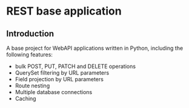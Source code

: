 # REST base application

## Introduction
A base project for WebAPI applications written in Python, including the following features:

 * bulk POST, PUT, PATCH and DELETE operations
 * QuerySet filtering by URL parameters
 * Field projection by URL parameters
 * Route nesting
 * Multiple database connections
 * Caching
